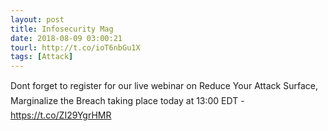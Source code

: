 ```yaml
---
layout: post
title: Infosecurity Mag
date: 2018-08-09 03:00:21
tourl: http://t.co/ioT6nbGu1X
tags: [Attack]
---
```

Dont forget to register for our live webinar on Reduce Your Attack Surface, Marginalize the Breach taking place today at 13:00 EDT - https://t.co/ZI29YgrHMR